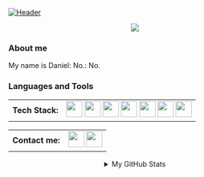 [![Header](https://github.com/SoraRise/SoraRise/blob/master/accets/tenor%20(2)%20(1).gif)](https://vk.com/hikarin.none)

<p align="center"><img src="https://github.com/SoraRise/SoraRise/blob/master/accets/tenor%20(2)%20(1).gif"><p>

### About me
My name is Daniel: No.: No.

### Languages and Tools
<!-- ![JavaCore](https://img.shields.io/badge/-JavaCore-090909?style=for-the-badge&logo=Java&logoColor=FFFF00)
![JavaEE](https://img.shields.io/badge/-Java.EE-090909?style=for-the-badge&logo=Java&logoColor=FFFF00)
![Spring](https://img.shields.io/badge/-Spring-090909?style=for-the-badge&logo=Spring&logoColor=FFFF00)
![algorithms and data structures](https://img.shields.io/badge/-algorithms-090909?style=for-the-badge&logo=algorithms&logoColor=FF0000)
![HTML](https://img.shields.io/badge/-HTML-090909?style=for-the-badge&logo=HTML&logoColor=FF0000)
![CSS](https://img.shields.io/badge/-css-090909?style=for-the-badge&logo=css&logoColor=FF0000)
![SQL](https://img.shields.io/badge/-SQL-090909?style=for-the-badge&logo=mySQL&logoColor=FFFF00) -->

<table align="center" cellspacing="0" cellpadding="0">
  <tr>
    <td valign="middle">
      <strong>Tech Stack:</strong>
    </td>  
    <td valign="middle">
    <img width="32" src="https://github.com/SoraRise/SoraRise/blob/master/accets/java-icon.svg">
    <img width="32" src="https://github.com/SoraRise/SoraRise/blob/master/accets/kotlin-1.svg">
    <img width="32" src="https://github.com/SoraRise/SoraRise/blob/master/accets/postgresql-icon.svg">
    <img width="32" src="https://github.com/SoraRise/SoraRise/blob/master/accets/springio-icon.svg">
    <img width="32" src="https://github.com/SoraRise/SoraRise/blob/master/accets/w3_html5-icon.svg">
    <img width="32" src="https://github.com/SoraRise/SoraRise/blob/master/accets/w3_css-icon.svg">
    <a href="https://www.credly.com/earner/earned/badge/608ef8f1-e500-4d45-adee-18365e09bb74"><img width="32" src="https://github.com/SoraRise/SoraRise/blob/master/accets/Capture.PNG"></a>
    </td>
  </tr>  
</table>

<table align="center" cellspacing="0" cellpadding="0">
  <tr>
    <td valign="middle">
      <strong>Contact me: </strong>
    </td>  
    <td valign="middle">
    <a href="https://t.me/DanilRise"><img width="32" src="https://github.com/SoraRise/SoraRise/blob/master/accets/icons8-telegram-app.svg"></a>
    <a href="https://www.instagram.com/sora_rise/"><img width="32" src="https://github.com/SoraRise/SoraRise/blob/master/accets/icons8-instagram.svg"></a>    
    </td>
  </tr>  
</table>

<details align = "center">
<summary>My GitHub Stats</summary>

![Anurag's GitHub stats](https://github-readme-stats.vercel.app/api?username=SoraRise&show_icons=true&theme=radical)
![GitHub streak stats](https://github-readme-streak-stats.herokuapp.com/?user=SoraRise)

</detauls>